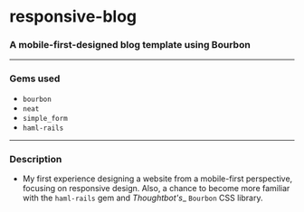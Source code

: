 # responsive-blog
### A mobile-first-designed blog template using Bourbon 
*** 
### Gems used 
  + `bourbon`
  + `neat`
  + `simple_form`
  + `haml-rails`

***
### Description
- My first experience designing a website from a mobile-first perspective, focusing on responsive design. Also, a chance to become more familiar with the `haml-rails` gem and _Thoughtbot's__ `Bourbon` CSS library.
